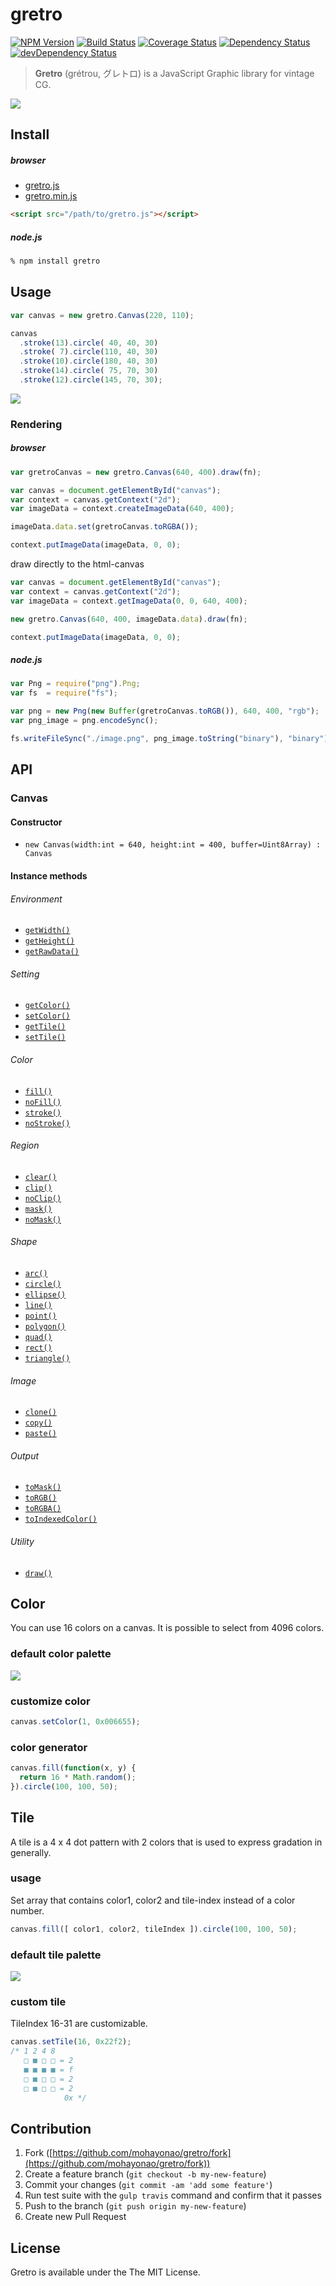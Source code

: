 # gretro
[![NPM Version](http://img.shields.io/npm/v/gretro.svg?style=flat)](https://www.npmjs.org/package/gretro)
[![Build Status](http://img.shields.io/travis/mohayonao/gretro.svg?style=flat)](https://travis-ci.org/mohayonao/gretro)
[![Coverage Status](http://img.shields.io/coveralls/mohayonao/gretro.svg?style=flat)](https://coveralls.io/r/mohayonao/gretro?branch=master)
[![Dependency Status](http://img.shields.io/david/mohayonao/gretro.svg?style=flat)](https://david-dm.org/mohayonao/gretro)
[![devDependency Status](http://img.shields.io/david/dev/mohayonao/gretro.svg?style=flat)](https://david-dm.org/mohayonao/gretro)

> **Gretro** (grétrou, グレトロ) is a JavaScript Graphic library for vintage CG.

![](http://the.mohayonao.com/gretro/github-contents/splash.png)

## Install

##### browser

  - [gretro.js](http://the.mohayonao.com/gretro/github-contents/gretro.js)
  - [gretro.min.js](http://the.mohayonao.com/gretro/github-contents/gretro.min.js)

```html
<script src="/path/to/gretro.js"></script>
```

##### node.js

```sh
% npm install gretro
```

## Usage

```javascript
var canvas = new gretro.Canvas(220, 110);

canvas
  .stroke(13).circle( 40, 40, 30)
  .stroke( 7).circle(110, 40, 30)
  .stroke(10).circle(180, 40, 30)
  .stroke(14).circle( 75, 70, 30)
  .stroke(12).circle(145, 70, 30);
```

![](http://the.mohayonao.com/gretro/github-contents/readme-usage.png)

### Rendering

##### browser

```javascript
var gretroCanvas = new gretro.Canvas(640, 400).draw(fn);

var canvas = document.getElementById("canvas");
var context = canvas.getContext("2d");
var imageData = context.createImageData(640, 400);

imageData.data.set(gretroCanvas.toRGBA());

context.putImageData(imageData, 0, 0);
```

draw directly to the html-canvas

```javascript
var canvas = document.getElementById("canvas");
var context = canvas.getContext("2d");
var imageData = context.getImageData(0, 0, 640, 400);

new gretro.Canvas(640, 400, imageData.data).draw(fn);

context.putImageData(imageData, 0, 0);
```

##### node.js

```javascript
var Png = require("png").Png;
var fs  = require("fs");

var png = new Png(new Buffer(gretroCanvas.toRGB()), 640, 400, "rgb");
var png_image = png.encodeSync();

fs.writeFileSync("./image.png", png_image.toString("binary"), "binary");
```

## API

### Canvas

#### Constructor
  - `new Canvas(width:int = 640, height:int = 400, buffer=Uint8Array) : Canvas`

#### Instance methods

###### Environment
  - [`getWidth()`](https://github.com/mohayonao/gretro/wiki/Canvas-getWidth)
  - [`getHeight()`](https://github.com/mohayonao/gretro/wiki/Canvas-getHeight)
  - [`getRawData()`](https://github.com/mohayonao/gretro/wiki/Canvas-getRawData)

###### Setting
  - [`getColor()`](https://github.com/mohayonao/gretro/wiki/Canvas-getColor)
  - [`setColor()`](https://github.com/mohayonao/gretro/wiki/Canvas-setColor)
  - [`getTile()`](https://github.com/mohayonao/gretro/wiki/Canvas-getTile)
  - [`setTile()`](https://github.com/mohayonao/gretro/wiki/Canvas-setTile)

###### Color
  - [`fill()`](https://github.com/mohayonao/gretro/wiki/Canvas-fill)
  - [`noFill()`](https://github.com/mohayonao/gretro/wiki/Canvas-noFill)
  - [`stroke()`](https://github.com/mohayonao/gretro/wiki/Canvas-stroke)
  - [`noStroke()`](https://github.com/mohayonao/gretro/wiki/Canvas-noStroke)

###### Region
  - [`clear()`](https://github.com/mohayonao/gretro/wiki/Canvas-clear)
  - [`clip()`](https://github.com/mohayonao/gretro/wiki/Canvas-clip)
  - [`noClip()`](https://github.ccom/mohayonao/gretro/wiki/Canvas-noClip)
  - [`mask()`](https://github.com/mohayonao/gretro/wiki/Canvas-mask)
  - [`noMask()`](https://github.com/mohayonao/gretro/wiki/Canvas-noMask)

###### Shape
  - [`arc()`](https://github.com/mohayonao/gretro/wiki/Canvas-arc)
  - [`circle()`](https://github.com/mohayonao/gretro/wiki/Canvas-circle)
  - [`ellipse()`](https://github.com/mohayonao/gretro/wiki/Canvas-ellipse)
  - [`line()`](https://github.com/mohayonao/gretro/wiki/Canvas-line)
  - [`point()`](https://github.com/mohayonao/gretro/wiki/Canvas-point)
  - [`polygon()`](https://github.com/mohayonao/gretro/wiki/Canvas-polygon)
  - [`quad()`](https://github.com/mohayonao/gretro/wiki/Canvas-quad)
  - [`rect()`](https://github.com/mohayonao/gretro/wiki/Canvas-rect)
  - [`triangle()`](https://github.com/mohayonao/gretro/wiki/Canvas-triangle)

###### Image
  - [`clone()`](https://github.com/mohayonao/gretro/wiki/Canvas-clone)
  - [`copy()`](https://github.com/mohayonao/gretro/wiki/Canvas-copy)
  - [`paste()`](https://github.com/mohayonao/gretro/wiki/Canvas-paste)

###### Output
  - [`toMask()`](https://github.com/mohayonao/gretro/wiki/Canvas-toMask)
  - [`toRGB()`](https://github.com/mohayonao/gretro/wiki/Canvas-toRGB)
  - [`toRGBA()`](https://github.com/mohayonao/gretro/wiki/Canvas-toRGBA)
  - [`toIndexedColor()`](https://github.com/mohayonao/gretro/wiki/Canvas-toIndexedColor)

###### Utility
  - [`draw()`](https://github.com/mohayonao/gretro/wiki/Canvas-draw)


## Color

You can use 16 colors on a canvas. It is possible to select from 4096 colors.

### default color palette

![](http://the.mohayonao.com/gretro/github-contents/example01.png)

### customize color

```javascript
canvas.setColor(1, 0x006655);
```

### color generator

```javascript
canvas.fill(function(x, y) {
  return 16 * Math.random();
}).circle(100, 100, 50);
```

## Tile

A tile is a 4 x 4 dot pattern with 2 colors that is used to express gradation in generally.

### usage

Set array that contains color1, color2 and tile-index instead of a color number.

```javascript
canvas.fill([ color1, color2, tileIndex ]).circle(100, 100, 50);
```

### default tile palette

![](http://the.mohayonao.com/gretro/github-contents/example02.png)

### custom tile

TileIndex 16-31 are customizable.

```javascript
canvas.setTile(16, 0x22f2);
/* 1 2 4 8
   □ ■ □ □ = 2
   ■ ■ ■ ■ = f
   □ ■ □ □ = 2
   □ ■ □ □ = 2
            0x */
```

## Contribution

  1. Fork ([https://github.com/mohayonao/gretro/fork](https://github.com/mohayonao/gretro/fork))
  1. Create a feature branch (`git checkout -b my-new-feature`)
  1. Commit your changes (`git commit -am 'add some feature'`)
  1. Run test suite with the `gulp travis` command and confirm that it passes
  1. Push to the branch (`git push origin my-new-feature`)
  1. Create new Pull Request

## License

Gretro is available under the The MIT License.
